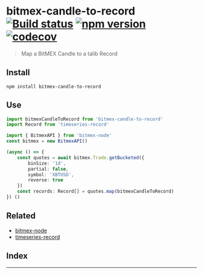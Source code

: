 
bitmex-candle-to-record [![Build status](https://travis-ci.org/strong-roots-capital/bitmex-candle-to-record.svg?branch=master)](https://travis-ci.org/strong-roots-capital/bitmex-candle-to-record) [![npm version](https://img.shields.io/npm/v/bitmex-candle-to-record.svg)](https://npmjs.org/package/bitmex-candle-to-record) [![codecov](https://codecov.io/gh/strong-roots-capital/bitmex-candle-to-record/branch/master/graph/badge.svg)](https://codecov.io/gh/strong-roots-capital/bitmex-candle-to-record)
====================================================================================================================================================================================================================================================================================================================================================================================================================================================================================================================

> Map a BitMEX Candle to a talib Record

Install
-------

```shell
npm install bitmex-candle-to-record
```

Use
---

```typescript
import bitmexCandleToRecord from 'bitmex-candle-to-record'
import Record from 'timeseries-record'

import { BitmexAPI } from 'bitmex-node'
const bitmex = new BitmexAPI()

(async () => {
    const quotes = await bitmex.Trade.getBucketed({
        binSize: '1d',
        partial: false,
        symbol: 'XBTUSD',
        reverse: true
    })
    const records: Record[] = quotes.map(bitmexCandleToRecord)
}) ()
```

Related
-------

*   [bitmex-node](https://www.npmjs.com/package/bitmex-node)
*   [timeseries-record](https://github.com/strong-roots-capital/timeseries-record)

## Index

---

